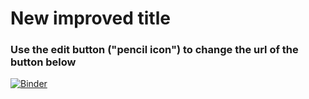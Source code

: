 # New improved title

### Use the edit button ("pencil icon") to change the url of the button below

[![Binder](https://mybinder.org/badge_logo.svg)](https://mybinder.org/v2/gh/brmather/gitdemo.git/master?filepath=demo.ipynb)
